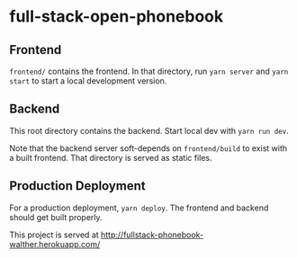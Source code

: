 # full-stack-open-phonebook

## Frontend

`frontend/` contains the frontend. In that directory, run `yarn server` and `yarn start` to start a local development version.

## Backend

This root directory contains the backend. Start local dev with `yarn run dev`.

Note that the backend server soft-depends on `frontend/build` to exist with a built frontend. That directory is served as static files.

## Production Deployment

For a production deployment, `yarn deploy`. The frontend and backend should get built properly.

This project is served at <http://fullstack-phonebook-walther.herokuapp.com/>

